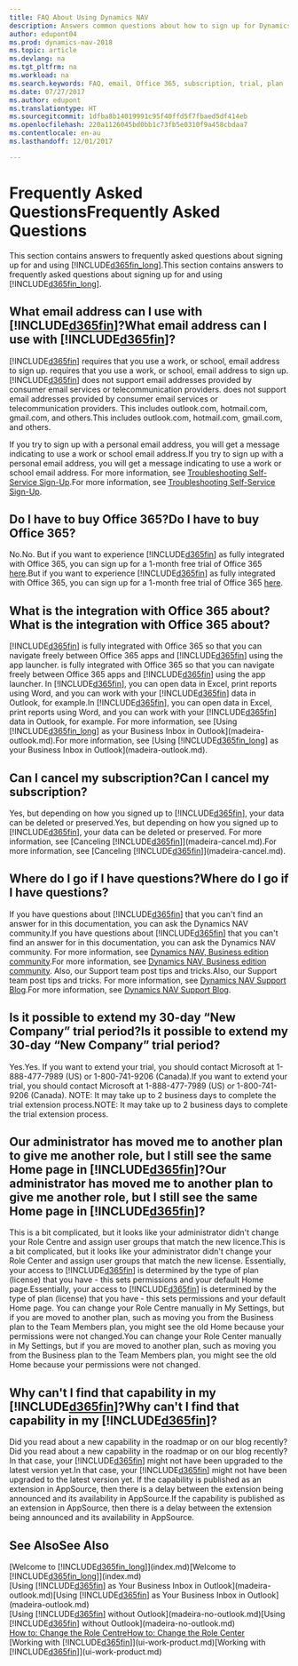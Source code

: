 ```yaml
---
title: FAQ About Using Dynamics NAV
description: Answers common questions about how to sign up for Dynamics NAV, and what to do to get started.
author: edupont04
ms.prod: dynamics-nav-2018
ms.topic: article
ms.devlang: na
ms.tgt_pltfrm: na
ms.workload: na
ms.search.keywords: FAQ, email, Office 365, subscription, trial, plan
ms.date: 07/27/2017
ms.author: edupont
ms.translationtype: HT
ms.sourcegitcommit: 1dfba8b14019991c95f40ffd5f7fbaed5df414eb
ms.openlocfilehash: 220a1126045bd0bb1c73fb5e0310f9a458cbdaa7
ms.contentlocale: en-au
ms.lasthandoff: 12/01/2017

---
```

# <a name="frequently-asked-questions"></a><span data-ttu-id="4f8b5-103">Frequently Asked Questions</span><span class="sxs-lookup"><span data-stu-id="4f8b5-103">Frequently Asked Questions</span></span>
<span data-ttu-id="4f8b5-104">This section contains answers to frequently asked questions about signing up for and using [!INCLUDE[d365fin_long](includes/d365fin_long_md.md)].</span><span class="sxs-lookup"><span data-stu-id="4f8b5-104">This section contains answers to frequently asked questions about signing up for and using [!INCLUDE[d365fin_long](includes/d365fin_long_md.md)].</span></span>  

## <a name="what-email-address-can-i-use-with-included365finincludesd365finmdmd"></a><span data-ttu-id="4f8b5-105">What email address can I use with [!INCLUDE[d365fin](includes/d365fin_md.md)]?</span><span class="sxs-lookup"><span data-stu-id="4f8b5-105">What email address can I use with [!INCLUDE[d365fin](includes/d365fin_md.md)]?</span></span>
[!INCLUDE[d365fin](includes/d365fin_md.md)]<span data-ttu-id="4f8b5-106"> requires that you use a work, or school, email address to sign up.</span><span class="sxs-lookup"><span data-stu-id="4f8b5-106"> requires that you use a work, or school, email address to sign up.</span></span> [!INCLUDE[d365fin](includes/d365fin_md.md)]<span data-ttu-id="4f8b5-107"> does not support email addresses provided by consumer email services or telecommunication providers.</span><span class="sxs-lookup"><span data-stu-id="4f8b5-107"> does not support email addresses provided by consumer email services or telecommunication providers.</span></span> <span data-ttu-id="4f8b5-108">This includes outlook.com, hotmail.com, gmail.com, and others.</span><span class="sxs-lookup"><span data-stu-id="4f8b5-108">This includes outlook.com, hotmail.com, gmail.com, and others.</span></span>  

<span data-ttu-id="4f8b5-109">If you try to sign up with a personal email address, you will get a message indicating to use a work or school email address.</span><span class="sxs-lookup"><span data-stu-id="4f8b5-109">If you try to sign up with a personal email address, you will get a message indicating to use a work or school email address.</span></span> <span data-ttu-id="4f8b5-110">For more information, see [Troubleshooting Self-Service Sign-Up](ui-troubleshoot-self-signup.md).</span><span class="sxs-lookup"><span data-stu-id="4f8b5-110">For more information, see [Troubleshooting Self-Service Sign-Up](ui-troubleshoot-self-signup.md).</span></span>  

## <a name="do-i-have-to-buy-office-365"></a><span data-ttu-id="4f8b5-111">Do I have to buy Office 365?</span><span class="sxs-lookup"><span data-stu-id="4f8b5-111">Do I have to buy Office 365?</span></span>
<span data-ttu-id="4f8b5-112">No.</span><span class="sxs-lookup"><span data-stu-id="4f8b5-112">No.</span></span> <span data-ttu-id="4f8b5-113">But if you want to experience [!INCLUDE[d365fin](includes/d365fin_md.md)] as fully integrated with Office 365, you can sign up for a 1-month free trial of Office 365 [here](https://products.office.com/try).</span><span class="sxs-lookup"><span data-stu-id="4f8b5-113">But if you want to experience [!INCLUDE[d365fin](includes/d365fin_md.md)] as fully integrated with Office 365, you can sign up for a 1-month free trial of Office 365 [here](https://products.office.com/try).</span></span>  

## <a name="what-is-the-integration-with-office-365-about"></a><span data-ttu-id="4f8b5-114">What is the integration with Office 365 about?</span><span class="sxs-lookup"><span data-stu-id="4f8b5-114">What is the integration with Office 365 about?</span></span>
[!INCLUDE[d365fin](includes/d365fin_md.md)]<span data-ttu-id="4f8b5-115"> is fully integrated with Office 365 so that you can navigate freely between Office 365 apps and [!INCLUDE[d365fin](includes/d365fin_md.md)] using the app launcher.</span><span class="sxs-lookup"><span data-stu-id="4f8b5-115"> is fully integrated with Office 365 so that you can navigate freely between Office 365 apps and [!INCLUDE[d365fin](includes/d365fin_md.md)] using the app launcher.</span></span> <span data-ttu-id="4f8b5-116">In [!INCLUDE[d365fin](includes/d365fin_md.md)], you can open data in Excel, print reports using Word, and you can work with your [!INCLUDE[d365fin](includes/d365fin_md.md)] data in Outlook, for example.</span><span class="sxs-lookup"><span data-stu-id="4f8b5-116">In [!INCLUDE[d365fin](includes/d365fin_md.md)], you can open data in Excel, print reports using Word, and you can work with your [!INCLUDE[d365fin](includes/d365fin_md.md)] data in Outlook, for example.</span></span> <span data-ttu-id="4f8b5-117">For more information, see [Using [!INCLUDE[d365fin_long](includes/d365fin_long_md.md)] as your Business Inbox in Outlook](madeira-outlook.md).</span><span class="sxs-lookup"><span data-stu-id="4f8b5-117">For more information, see [Using [!INCLUDE[d365fin_long](includes/d365fin_long_md.md)] as your Business Inbox in Outlook](madeira-outlook.md).</span></span>  

## <a name="can-i-cancel-my-subscription"></a><span data-ttu-id="4f8b5-118">Can I cancel my subscription?</span><span class="sxs-lookup"><span data-stu-id="4f8b5-118">Can I cancel my subscription?</span></span>
<span data-ttu-id="4f8b5-119">Yes, but depending on how you signed up to [!INCLUDE[d365fin](includes/d365fin_md.md)], your data can be deleted or preserved.</span><span class="sxs-lookup"><span data-stu-id="4f8b5-119">Yes, but depending on how you signed up to [!INCLUDE[d365fin](includes/d365fin_md.md)], your data can be deleted or preserved.</span></span> <span data-ttu-id="4f8b5-120">For more information, see [Canceling [!INCLUDE[d365fin](includes/d365fin_md.md)]](madeira-cancel.md).</span><span class="sxs-lookup"><span data-stu-id="4f8b5-120">For more information, see [Canceling [!INCLUDE[d365fin](includes/d365fin_md.md)]](madeira-cancel.md).</span></span>  

## <a name="where-do-i-go-if-i-have-questions"></a><span data-ttu-id="4f8b5-121">Where do I go if I have questions?</span><span class="sxs-lookup"><span data-stu-id="4f8b5-121">Where do I go if I have questions?</span></span>
<span data-ttu-id="4f8b5-122">If you have questions about [!INCLUDE[d365fin](includes/d365fin_md.md)] that you can't find an answer for in this documentation, you can ask the Dynamics NAV community.</span><span class="sxs-lookup"><span data-stu-id="4f8b5-122">If you have questions about [!INCLUDE[d365fin](includes/d365fin_md.md)] that you can't find an answer for in this documentation, you can ask the Dynamics NAV community.</span></span> <span data-ttu-id="4f8b5-123">For more information, see [Dynamics NAV, Business edition community](https://community.dynamics.com/business).</span><span class="sxs-lookup"><span data-stu-id="4f8b5-123">For more information, see [Dynamics NAV, Business edition community](https://community.dynamics.com/business).</span></span> <span data-ttu-id="4f8b5-124">Also, our Support team post tips and tricks.</span><span class="sxs-lookup"><span data-stu-id="4f8b5-124">Also, our Support team post tips and tricks.</span></span> <span data-ttu-id="4f8b5-125">For more information, see [Dynamics NAV Support Blog](https://blogs.msdn.microsoft.com/dyn365finsupport).</span><span class="sxs-lookup"><span data-stu-id="4f8b5-125">For more information, see [Dynamics NAV Support Blog](https://blogs.msdn.microsoft.com/dyn365finsupport).</span></span>  

## <a name="is-it-possible-to-extend-my-30-day-new-company-trial-period"></a><span data-ttu-id="4f8b5-126">Is it possible to extend my 30-day “New Company” trial period?</span><span class="sxs-lookup"><span data-stu-id="4f8b5-126">Is it possible to extend my 30-day “New Company” trial period?</span></span>
<span data-ttu-id="4f8b5-127">Yes.</span><span class="sxs-lookup"><span data-stu-id="4f8b5-127">Yes.</span></span> <span data-ttu-id="4f8b5-128">If you want to extend your trial, you should contact Microsoft at 1-888-477-7989 (US) or 1-800-741-9206 (Canada).</span><span class="sxs-lookup"><span data-stu-id="4f8b5-128">If you want to extend your trial, you should contact Microsoft at 1-888-477-7989 (US) or 1-800-741-9206 (Canada).</span></span> <span data-ttu-id="4f8b5-129">NOTE:  It may take up to 2 business days to complete the trial extension process.</span><span class="sxs-lookup"><span data-stu-id="4f8b5-129">NOTE:  It may take up to 2 business days to complete the trial extension process.</span></span>  

## <a name="our-administrator-has-moved-me-to-another-plan-to-give-me-another-role-but-i-still-see-the-same-home-page-in-included365finincludesd365finmdmd"></a><span data-ttu-id="4f8b5-130">Our administrator has moved me to another plan to give me another role, but I still see the same Home page in [!INCLUDE[d365fin](includes/d365fin_md.md)]?</span><span class="sxs-lookup"><span data-stu-id="4f8b5-130">Our administrator has moved me to another plan to give me another role, but I still see the same Home page in [!INCLUDE[d365fin](includes/d365fin_md.md)]?</span></span>
<span data-ttu-id="4f8b5-131">This is a bit complicated, but it looks like your administrator didn't change your Role Centre and assign user groups that match the new licence.</span><span class="sxs-lookup"><span data-stu-id="4f8b5-131">This is a bit complicated, but it looks like your administrator didn't change your Role Center and assign user groups that match the new license.</span></span> <span data-ttu-id="4f8b5-132">Essentially, your access to [!INCLUDE[d365fin](includes/d365fin_md.md)] is determined by the type of plan (license) that you have - this sets permissions and your default Home page.</span><span class="sxs-lookup"><span data-stu-id="4f8b5-132">Essentially, your access to [!INCLUDE[d365fin](includes/d365fin_md.md)] is determined by the type of plan (license) that you have - this sets permissions and your default Home page.</span></span> <span data-ttu-id="4f8b5-133">You can change your Role Centre manually in My Settings, but if you are moved to another plan, such as moving you from the Business plan to the Team Members plan, you might see the old Home because your permissions were not changed.</span><span class="sxs-lookup"><span data-stu-id="4f8b5-133">You can change your Role Center manually in My Settings, but if you are moved to another plan, such as moving you from the Business plan to the Team Members plan, you might see the old Home because your permissions were not changed.</span></span>  

## <a name="why-cant-i-find-that-capability-in-my-included365finincludesd365finmdmd"></a><span data-ttu-id="4f8b5-134">Why can't I find that capability in my [!INCLUDE[d365fin](includes/d365fin_md.md)]?</span><span class="sxs-lookup"><span data-stu-id="4f8b5-134">Why can't I find that capability in my [!INCLUDE[d365fin](includes/d365fin_md.md)]?</span></span>
<span data-ttu-id="4f8b5-135">Did you read about a new capability in the roadmap or on our blog recently?</span><span class="sxs-lookup"><span data-stu-id="4f8b5-135">Did you read about a new capability in the roadmap or on our blog recently?</span></span> <span data-ttu-id="4f8b5-136">In that case, your [!INCLUDE[d365fin](includes/d365fin_md.md)] might not have been upgraded to the latest version yet.</span><span class="sxs-lookup"><span data-stu-id="4f8b5-136">In that case, your [!INCLUDE[d365fin](includes/d365fin_md.md)] might not have been upgraded to the latest version yet.</span></span> <span data-ttu-id="4f8b5-137">If the capability is published as an extension in AppSource, then there is a delay between the extension being announced and its availability in AppSource.</span><span class="sxs-lookup"><span data-stu-id="4f8b5-137">If the capability is published as an extension in AppSource, then there is a delay between the extension being announced and its availability in AppSource.</span></span>

## <a name="see-also"></a><span data-ttu-id="4f8b5-138">See Also</span><span class="sxs-lookup"><span data-stu-id="4f8b5-138">See Also</span></span>
<span data-ttu-id="4f8b5-139">[Welcome to [!INCLUDE[d365fin_long](includes/d365fin_long_md.md)]](index.md)</span><span class="sxs-lookup"><span data-stu-id="4f8b5-139">[Welcome to [!INCLUDE[d365fin_long](includes/d365fin_long_md.md)]](index.md)</span></span>  
<span data-ttu-id="4f8b5-140">[Using [!INCLUDE[d365fin](includes/d365fin_md.md)] as Your Business Inbox in Outlook](madeira-outlook.md)</span><span class="sxs-lookup"><span data-stu-id="4f8b5-140">[Using [!INCLUDE[d365fin](includes/d365fin_md.md)] as Your Business Inbox in Outlook](madeira-outlook.md)</span></span>  
<span data-ttu-id="4f8b5-141">[Using [!INCLUDE[d365fin](includes/d365fin_md.md)] without Outlook](madeira-no-outlook.md)</span><span class="sxs-lookup"><span data-stu-id="4f8b5-141">[Using [!INCLUDE[d365fin](includes/d365fin_md.md)] without Outlook](madeira-no-outlook.md)</span></span>  
[<span data-ttu-id="4f8b5-142">How to: Change the Role Centre</span><span class="sxs-lookup"><span data-stu-id="4f8b5-142">How to: Change the Role Center</span></span>](change-role.md)  
<span data-ttu-id="4f8b5-143">[Working with [!INCLUDE[d365fin](includes/d365fin_md.md)]](ui-work-product.md)</span><span class="sxs-lookup"><span data-stu-id="4f8b5-143">[Working with [!INCLUDE[d365fin](includes/d365fin_md.md)]](ui-work-product.md)</span></span>  

